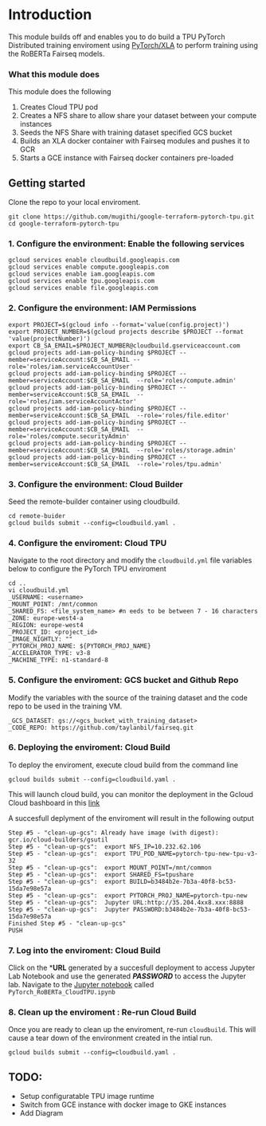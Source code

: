 # Introduction 

This module builds off [](https://github.com/pytorch/xla) and enables you to do build a  TPU PyTorch Distributed training enviroment using [PyTorch/XLA](https://github.com/pytorch/xla) to perform training using the RoBERTa Fairseq models. 

### What this module does
This module does the following 

1. Creates Cloud TPU pod
2. Creates a NFS share to allow share your dataset between your compute instances 
3. Seeds the NFS Share with training dataset specified GCS bucket
4. Builds an XLA docker container with Fairseq modules and pushes it to GCR
5. Starts a GCE instance with Fairseq docker containers pre-loaded

## Getting started

Clone the repo to your local enviroment. 
```
git clone https://github.com/mugithi/google-terraform-pytorch-tpu.git
cd google-terraform-pytorch-tpu
```

### 1. Configure the environment: Enable the following services
```
gcloud services enable cloudbuild.googleapis.com
gcloud services enable compute.googleapis.com
gcloud services enable iam.googleapis.com
gcloud services enable tpu.googleapis.com
gcloud services enable file.googleapis.com
```
### 2. Configure the environment: IAM Permissions 
```
export PROJECT=$(gcloud info --format='value(config.project)')
export PROJECT_NUMBER=$(gcloud projects describe $PROJECT --format 'value(projectNumber)')
export CB_SA_EMAIL=$PROJECT_NUMBER@cloudbuild.gserviceaccount.com
gcloud projects add-iam-policy-binding $PROJECT --member=serviceAccount:$CB_SA_EMAIL --role='roles/iam.serviceAccountUser' 
gcloud projects add-iam-policy-binding $PROJECT --member=serviceAccount:$CB_SA_EMAIL  --role='roles/compute.admin' 
gcloud projects add-iam-policy-binding $PROJECT --member=serviceAccount:$CB_SA_EMAIL  --role='roles/iam.serviceAccountActor' 
gcloud projects add-iam-policy-binding $PROJECT --member=serviceAccount:$CB_SA_EMAIL  --role='roles/file.editor'  
gcloud projects add-iam-policy-binding $PROJECT --member=serviceAccount:$CB_SA_EMAIL  --role='roles/compute.securityAdmin'
gcloud projects add-iam-policy-binding $PROJECT --member=serviceAccount:$CB_SA_EMAIL  --role='roles/storage.admin'
gcloud projects add-iam-policy-binding $PROJECT --member=serviceAccount:$CB_SA_EMAIL  --role='roles/tpu.admin'
```

### 3. Configure the environment: Cloud Builder 

Seed the remote-builder container using cloudbuild. 

```
cd remote-buider
gcloud builds submit --config=cloudbuild.yaml .
```
### 4. Configure the enviroment: Cloud TPU  

Navigate to the root directory and modify the `cloudbuild.yml` file  variables below to configure the PyTorch TPU enviroment  
```
cd .. 
vi cloudbuild.yml
_USERNAME: <username>
_MOUNT_POINT: /mnt/common
_SHARED_FS: <file_system_name> #n eeds to be between 7 - 16 characters
_ZONE: europe-west4-a
_REGION: europe-west4
_PROJECT_ID: <project_id>
_IMAGE_NIGHTLY: ""
_PYTORCH_PROJ_NAME: ${PYTORCH_PROJ_NAME}
_ACCELERATOR_TYPE: v3-8
_MACHINE_TYPE: n1-standard-8
```

### 5. Configure the enviroment: GCS bucket and Github Repo

Modify the variables with the source of the training dataset and the code repo to be used in the training VM.

```
_GCS_DATASET: gs://<gcs_bucket_with_training_dataset>
_CODE_REPO: https://github.com/taylanbil/fairseq.git
```

### 6. Deploying the enviroment: Cloud Build 
To deploy the enviroment, execute cloud build from the command line 

```
gcloud builds submit --config=cloudbuild.yaml .
```

This will launch cloud build, you can monitor the deployment in the Gcloud Cloud bashboard in this [link](https://console.cloud.google.com/cloud-build/builds?) 

A succesfull deplyment of the enviroment will result in the following output

```
Step #5 - "clean-up-gcs": Already have image (with digest): gcr.io/cloud-builders/gsutil
Step #5 - "clean-up-gcs":  export NFS_IP=10.232.62.106 
Step #5 - "clean-up-gcs":  export TPU_POD_NAME=pytorch-tpu-new-tpu-v3-32 
Step #5 - "clean-up-gcs":  export MOUNT_POINT=/mnt/common 
Step #5 - "clean-up-gcs":  export SHARED_FS=tpushare 
Step #5 - "clean-up-gcs":  export BUILD=b3484b2e-7b3a-40f8-bc53-15da7e98e57a 
Step #5 - "clean-up-gcs":  export PYTORCH_PROJ_NAME=pytorch-tpu-new 
Step #5 - "clean-up-gcs":  Jupyter URL:http://35.204.4xx8.xxx:8888
Step #5 - "clean-up-gcs":  Jupyter PASSWORD:b3484b2e-7b3a-40f8-bc53-15da7e98e57a 
Finished Step #5 - "clean-up-gcs"
PUSH
```

### 7. Log into the enviroment: Cloud Build

Click on the ***URL** generated by a succesfull deployment to access Jupyter Lab Notebook and use the generated ***PASSWORD*** to access the Jupyter lab. Navigate to the [Jupyter notebook](https://github.com/mugithi/google-terraform-pytorch-tpu/blob/jupter/scripts/PyTorch_RoBERTa_CloudTPU.ipynb) called `PyTorch_RoBERTa_CloudTPU.ipynb`


### 8. Clean up the enviroment : Re-run Cloud Build

Once you are ready to clean up the enviroment, re-run  `cloudbuild`. This will cause a tear down of the environment created in the intial run. 
 
```
gcloud builds submit --config=cloudbuild.yaml .
```

## TODO:

- Setup configuratable TPU image runtime
- Switch from GCE instance with docker image to  GKE instances
- Add Diagram


 
